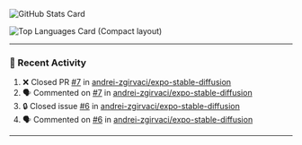 ![GitHub Stats Card](https://github-readme-stats.vercel.app/api?username=7nohe&count_private=true&theme=react)

![Top Languages Card (Compact layout)](https://github-readme-stats.vercel.app/api/top-langs/?username=7nohe&layout=compact&theme=react)

---

### :koala: Recent Activity

<!--START_SECTION:activity-->
1. ❌ Closed PR [#7](https://github.com/andrei-zgirvaci/expo-stable-diffusion/pull/7) in [andrei-zgirvaci/expo-stable-diffusion](https://github.com/andrei-zgirvaci/expo-stable-diffusion)
2. 🗣 Commented on [#7](https://github.com/andrei-zgirvaci/expo-stable-diffusion/pull/7#issuecomment-1691732998) in [andrei-zgirvaci/expo-stable-diffusion](https://github.com/andrei-zgirvaci/expo-stable-diffusion)
3. 🔒 Closed issue [#6](https://github.com/andrei-zgirvaci/expo-stable-diffusion/issues/6) in [andrei-zgirvaci/expo-stable-diffusion](https://github.com/andrei-zgirvaci/expo-stable-diffusion)
4. 🗣 Commented on [#6](https://github.com/andrei-zgirvaci/expo-stable-diffusion/issues/6#issuecomment-1691730848) in [andrei-zgirvaci/expo-stable-diffusion](https://github.com/andrei-zgirvaci/expo-stable-diffusion)
<!--END_SECTION:activity-->

---
